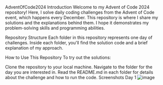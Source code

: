 AdventOfCode2024
Introduction
Welcome to my Advent of Code 2024 repository! Here, I solve daily coding challenges from the Advent of Code event, which happens every December. This repository is where I share my solutions and the explanations behind them. I hope it demonstrates my problem-solving skills and programming abilities.

Repository Structure
Each folder in this repository represents one day of challenges. Inside each folder, you'll find the solution code and a brief explanation of my approach.

How to Use This Repository
To try out the solutions:

Clone the repository to your local machine.
Navigate to the folder for the day you are interested in.
Read the README.md in each folder for details about the challenge and how to run the code.
Screenshots
Day 1
![image](https://github.com/user-attachments/assets/28998b49-340e-49d0-8873-ecd07ccc705d)

